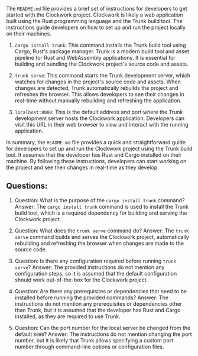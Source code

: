 The `README.md` file provides a brief set of instructions for developers to get started with the Clockwork project. Clockwork is likely a web application built using the Rust programming language and the Trunk build tool. The instructions guide developers on how to set up and run the project locally on their machines.

1. `cargo install trunk`: This command installs the Trunk build tool using Cargo, Rust's package manager. Trunk is a modern build tool and asset pipeline for Rust and WebAssembly applications. It is essential for building and bundling the Clockwork project's source code and assets.

2. `trunk serve`: This command starts the Trunk development server, which watches for changes in the project's source code and assets. When changes are detected, Trunk automatically rebuilds the project and refreshes the browser. This allows developers to see their changes in real-time without manually rebuilding and refreshing the application.

3. `localhost:8080`: This is the default address and port where the Trunk development server hosts the Clockwork application. Developers can visit this URL in their web browser to view and interact with the running application.

In summary, the `README.md` file provides a quick and straightforward guide for developers to set up and run the Clockwork project using the Trunk build tool. It assumes that the developer has Rust and Cargo installed on their machine. By following these instructions, developers can start working on the project and see their changes in real-time as they develop.

## Questions:

1. Question: What is the purpose of the `cargo install trunk` command?
   Answer: The `cargo install trunk` command is used to install the Trunk build tool, which is a required dependency for building and serving the Clockwork project.

2. Question: What does the `trunk serve` command do?
   Answer: The `trunk serve` command builds and serves the Clockwork project, automatically rebuilding and refreshing the browser when changes are made to the source code.

3. Question: Is there any configuration required before running `trunk serve`?
   Answer: The provided instructions do not mention any configuration steps, so it is assumed that the default configuration should work out-of-the-box for the Clockwork project.

4. Question: Are there any prerequisites or dependencies that need to be installed before running the provided commands?
   Answer: The instructions do not mention any prerequisites or dependencies other than Trunk, but it is assumed that the developer has Rust and Cargo installed, as they are required to use Trunk.

5. Question: Can the port number for the local server be changed from the default `8080`?
   Answer: The instructions do not mention changing the port number, but it is likely that Trunk allows specifying a custom port number through command-line options or configuration files.
